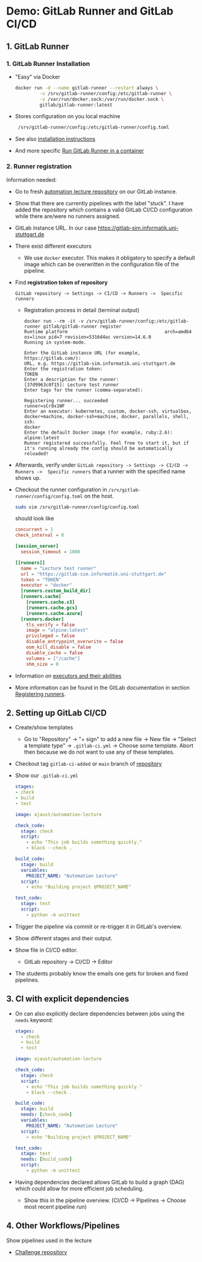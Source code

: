# Demo: GitLab Runner and GitLab CI/CD

## 1. GitLab Runner

### 1. GitLab Runner Installation

- "Easy" via Docker

  ```bash
  docker run -d --name gitlab-runner --restart always \
           -v /srv/gitlab-runner/config:/etc/gitlab-runner \
           -v /var/run/docker.sock:/var/run/docker.sock \
           gitlab/gitlab-runner:latest
  ```

- Stores configuration on you local machine

  ```bash
   /srv/gitlab-runner/config:/etc/gitlab-runner/config.toml
   ```

- See also [installation instructions](https://docs.gitlab.com/runner/install/)
- And more specific [Run GitLab Runner in a container](https://docs.gitlab.com/runner/install/docker.html)

### 2. Runner registration

Information needed:

- Go to fresh [automation lecture repository](https://gitlab-sim.informatik.uni-stuttgart.de/simulation-software-engineering/automation-lecture) on our GitLab instance.
- Show that there are currently pipelines with the label "stuck". I have added the repository which contains a valid GitLab CI/CD configuration while there are/were no runners assigned.
- GitLab instance URL. In our case <https://gitlab-sim.informatik.uni-stuttgart.de>
- There exist different executors
    - We use `docker` executor. This makes it obligatory to specify a default image which can be overwritten in the configuration file of the pipeline.
- Find **registration token of repository**

  ```text
  GitLab repository -> Settings -> CI/CD -> Runners ->  Specific runners
  ```

    - Registration process in detail (terminal output)

        ```text
        docker run --rm -it -v /srv/gitlab-runner/config:/etc/gitlab-runner gitlab/gitlab-runner register
        Runtime platform                                    arch=amd64 os=linux pid=7 revision=5316d4ac version=14.6.0
        Running in system-mode.

        Enter the GitLab instance URL (for example, https://gitlab.com/):
        URL, e.g. https://gitlab-sim.informatik.uni-stuttgart.de
        Enter the registration token:
        TOKEN
        Enter a description for the runner:
        [37d9963c0f15]: Lecture test runner
        Enter tags for the runner (comma-separated):

        Registering runner... succeeded                     runner=sCr8x1WF
        Enter an executor: kubernetes, custom, docker-ssh, virtualbox, docker+machine, docker-ssh+machine, docker, parallels, shell, ssh:
        docker
        Enter the default Docker image (for example, ruby:2.6):
        alpine:latest
        Runner registered successfully. Feel free to start it, but if it's running already the config should be automatically reloaded!
        ```

- Afterwards, verify under `GitLab repository -> Settings -> CI/CD -> Runners ->  Specific runners` that a runner with the specified name shows up.
- Checkout the runner configuration in `/srv/gitlab-runner/config/config.toml` on the host.

  ```bash
  sudo vim /srv/gitlab-runner/config/config.toml
  ```

  should look like

  ```toml
  concurrent = 1
  check_interval = 0

  [session_server]
    session_timeout = 1800

  [[runners]]
    name = "Lecture test runner"
    url = "https://gitlab-sim.informatik.uni-stuttgart.de"
    token = "TOKEN"
    executor = "docker"
    [runners.custom_build_dir]
    [runners.cache]
      [runners.cache.s3]
      [runners.cache.gcs]
      [runners.cache.azure]
    [runners.docker]
      tls_verify = false
      image = "alpine:latest"
      privileged = false
      disable_entrypoint_overwrite = false
      oom_kill_disable = false
      disable_cache = false
      volumes = ["/cache"]
      shm_size = 0
  ```

- Information on [executors and their abilities](https://docs.gitlab.com/runner/executors/)
- More information can be found in the GitLab documentation in section [Registering runners](https://docs.gitlab.com/runner/register/index.html#docker).

## 2. Setting up GitLab CI/CD

- Create/show templates
    - Go to "Repository" -> "+ sign" to add a new file -> New file -> "Select a template type" -> `.gitlab-ci.yml` -> Choose some template. Abort then because we do not want to use any of these templates.
- Checkout tag `gitlab-ci-added` or `main` branch of [repository](https://github.com/Simulation-Software-Engineering/automation-lecture)
- Show our `.gitlab-ci.yml`

  ```yaml
  stages:
  - check
  - build
  - test

  image: ajaust/automation-lecture

  check_code:
    stage: check
    script:
      - echo "This job builds something quickly."
      - black --check .

  build_code:
    stage: build
    variables:
      PROJECT_NAME: "Automation Lecture"
    script:
      - echo "Building project $PROJECT_NAME"

  test_code:
    stage: test
    script:
      - python -m unittest
  ```

- Trigger the pipeline via commit or re-trigger it in GitLab's overview.
- Show different stages and their output.
- Show file in CI/CD editor.
    - GitLab repository -> CI/CD -> Editor
- The students probably know the emails one gets for broken and fixed pipelines.

## 3. CI with explicit dependencies

- On can also explicitly declare dependencies between jobs using the `needs` keyword:

  ```yaml
  stages:
    - check
    - build
    - test

  image: ajaust/automation-lecture

  check_code:
    stage: check
    script:
      - echo "This job builds something quickly."
      - black --check .

  build_code:
    stage: build
    needs: [check_code]
    variables:
      PROJECT_NAME: "Automation Lecture"
    script:
      - echo "Building project $PROJECT_NAME"

  test_code:
    stage: test
    needs: [build_code]
    script:
      - python -m unittest
  ```

- Having dependencies declared allows GitLab to build a graph (DAG) which could allow for more efficient job scheduling.
    - Show this in the pipeline overview. (CI/CD -> Pipelines -> Choose most recent pipeline run)

## 4. Other Workflows/Pipelines

Show pipelines used in the lecture

- [Challenge repository](https://gitlab-sim.informatik.uni-stuttgart.de/simulation-software-engineering/challenge)